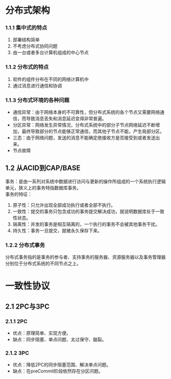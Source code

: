 # 分布式架构
### 1.1.1 集中式的特点
1. 部署结构简单
2. 不考虑分布式协同问题
3. 由一台或者多台计算机组成的中心节点

### 1.1.2 分布式的特点
1. 软件的组件分布在不同的网络计算机中
2. 通过消息进行通信和协调

### 1.1.3 分布式环境的各种问题
* 通信异常：由于网络本身的不可靠性，但分布式系统的各个节点又需要网络通信，而导致消息丢失和消息延迟变得非常普遍。
* 分区异常：网络发生异常情况，分布式系统中的部分子节点网络延迟不断增加，最终导致部分的节点能够正常通信，而其他子节点不能，产生局部分区。
* 三态：由于网络问题，发送的消息不能确定绝接收方是否接受到或者发送出来。
* 节点故障

## 1.2 从ACID到CAP/BASE
事务：是由一系列对系统中数据进行访问与更新的操作所组成的一个系统执行逻辑单元，狭义上的事务特指数据库事务。  
事务的特征：
1. 原子性：只允许出现全部成功执行或者全部不执行。
2. 一致性：提交的事务只包含成功的事务提交解决成功，就说明数据库处于一致性状态。
3. 隔离性：并发的事务是相互隔离的，一个执行的事务不会被其他事务干扰。
4. 持久性：事务一旦提交，就被永久保存下来。

### 1.2.2 分布式事务
分布式事务指的是事务的参与者、支持事务的服务器、资源服务器以及事务管理器分别位于分布式系统的不同节点之上。  

# 一致性协议
## 2.1 2PC与3PC
### 2.1.1 2PC
* 优点：原理简单、实现方便。
* 缺点：同步阻塞、单点问题、太过保守、脑裂。


### 2.1.2 3PC
* 优点：降低2PC的同步阻塞范围、解决单点问题。
* 缺点：在preCommit阶段依然存在分区问题。

